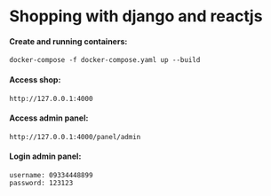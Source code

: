 # Shopping with django and reactjs


#### Create and running containers:
```
docker-compose -f docker-compose.yaml up --build
```

#### Access shop:
```
http://127.0.0.1:4000
```

#### Access admin panel:
```
http://127.0.0.1:4000/panel/admin
```

#### Login admin panel:
```
username: 09334448899
password: 123123
```